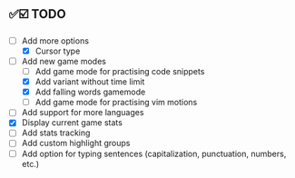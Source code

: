 ## ✅☑️ TODO

- [ ] Add more options
  - [x] Cursor type
- [ ] Add new game modes
  - [ ] Add game mode for practising code snippets
  - [x] Add variant without time limit
  - [x] Add falling words gamemode
  - [ ] Add game mode for practising vim motions
- [ ] Add support for more languages
- [x] Display current game stats
- [ ] Add stats tracking
- [ ] Add custom highlight groups
- [ ] Add option for typing sentences (capitalization, punctuation, numbers, etc.)
